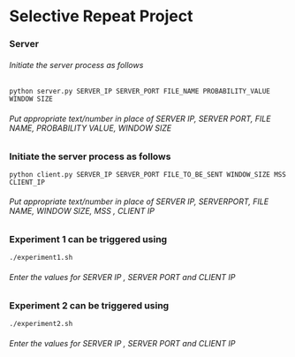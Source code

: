 # Selective Repeat Project 

### Server

###### Initiate the server process as follows

```
python server.py SERVER_IP SERVER_PORT FILE_NAME PROBABILITY_VALUE WINDOW SIZE 
```
###### Put appropriate text/number in place of SERVER IP, SERVER PORT, FILE NAME, PROBABILITY VALUE, WINDOW SIZE
### Initiate the server process as follows

```
python client.py SERVER_IP SERVER_PORT FILE_TO_BE_SENT WINDOW_SIZE MSS CLIENT_IP
```
###### Put appropriate text/number in place of SERVER IP, SERVERPORT, FILE NAME, WINDOW SIZE, MSS , CLIENT IP

### Experiment 1 can be triggered using
```
./experiment1.sh
```
###### Enter the values for SERVER IP , SERVER PORT and CLIENT IP

### Experiment 2 can be triggered using
```
./experiment2.sh
```
###### Enter the values for SERVER IP , SERVER PORT and CLIENT IP





